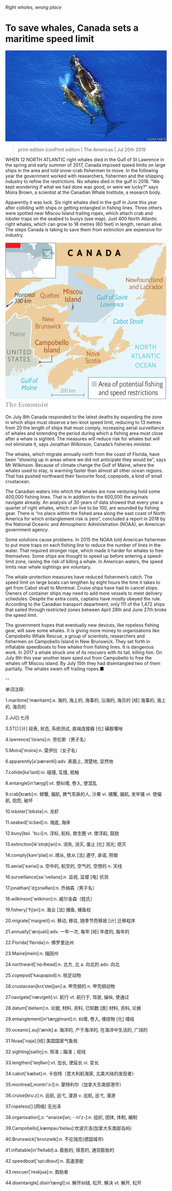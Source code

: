 ###### Right whales, wrong place

# To save whales, Canada sets a maritime speed limit 

![image](images/20190720_AMP005_0.jpg) 

> print-edition iconPrint edition | The Americas | Jul 20th 2019 

WHEN 12 NORTH ATLANTIC right whales died in the Gulf of St Lawrence in the spring and early summer of 2017, Canada imposed speed limits on large ships in the area and told snow-crab fishermen to move. In the following year the government worked with researchers, fishermen and the shipping industry to refine the restrictions. No whales died in the gulf in 2018. “We kept wondering if what we had done was good, or were we lucky?” says Moira Brown, a scientist at the Canadian Whale Institute, a research body. 

Apparently it was luck. Six right whales died in the gulf in June this year after colliding with ships or getting entangled in fishing lines. Three others were spotted near Miscou Island trailing ropes, which attach crab and lobster traps on the seabed to buoys (see map). Just 400 North Atlantic right whales, which can grow to 18 metres (60 feet) in length, remain alive. The steps Canada is taking to save them from extinction are expensive for industry. 

![image](images/20190720_AMM981.png) 

On July 8th Canada responded to the latest deaths by expanding the zone in which ships must observe a ten-knot speed limit, reducing to 13 metres from 20 the length of ships that must comply, increasing aerial surveillance of whales and extending the period during which a fishing area must close after a whale is sighted. The measures will reduce risk for whales but will not eliminate it, says Jonathan Wilkinson, Canada’s fisheries minister. 

The whales, which migrate annually north from the coast of Florida, have been “showing up in areas where we did not anticipate they would be”, says Mr Wilkinson. Because of climate change the Gulf of Maine, where the whales used to stay, is warming faster than almost all other ocean regions. That has pushed northward their favourite food, copepods, a kind of small crustacean. 

The Canadian waters into which the whales are now venturing hold some 400,000 fishing lines. That is in addition to the 600,000 the animals navigate already. An analysis of 30 years of data showed that every year a quarter of right whales, which can live to be 100, are wounded by fishing gear. There is “no place within the fished area along the east coast of North America for which entanglement risk is zero”, concluded a report in 2018 by the National Oceanic and Atmospheric Administration (NOAA), an American government agency. 

Some solutions cause problems. In 2015 the NOAA told American fishermen to put more traps on each fishing line to reduce the number of lines in the water. That required stronger rope, which made it harder for whales to free themselves. Some ships are thought to speed up before entering a speed-limit zone, raising the risk of killing a whale. In American waters, the speed limits near whale sightings are voluntary. 

The whale-protection measures have reduced fishermen’s catch. The speed limit on large boats can lengthen by eight hours the time it takes to get from Cabot strait to Montreal. Cruise ships have had to cancel stops. Owners of container ships may need to add more vessels to meet delivery schedules. Despite the extra costs, captains have mostly obeyed the rule. According to the Canadian transport department, only 111 of the 1,472 ships that sailed through restricted zones between April 28th and June 27th broke the speed limit. 

The government hopes that eventually new devices, like ropeless fishing gear, will save some whales. It is giving more money to organisations like Campobello Whale Rescue, a group of scientists, researchers and fishermen on Campobello Island in New Brunswick. They set forth in inflatable speedboats to free whales from fishing lines. It is dangerous work. In 2017 a whale struck one of its rescuers with its tail, killing him. On July 8th this year another team sped out from Campobello to free the whales off Miscou island. By July 15th they had disentangled two of them partially. The whales swam off trailing ropes.■ 

-- 

 单词注释:

1.maritime['mæritaim]:a. 海的, 海上的, 海事的, 沿海的, 海员的 [经] 海事的, 海上的, 海员的 

2.Jul[]:七月 

3.ST[]:[计] 段表, 状态, 系统测试, 直端连接器 [化] 磺胺噻唑 

4.lawrence['lɔrәns]:n. 劳伦斯（男子名） 

5.Moira['mɔirә]:n. 莫伊拉（女子名） 

6.apparently[ә'pærәntli]:adv. 表面上, 清楚地, 显然地 

7.collide[kә'laid]:vi. 碰撞, 互撞, 抵触 

8.entangle[in'tæŋgl]:vt. 使纠缠, 卷入, 使混乱 

9.crab[kræb]:n. 螃蟹, 偏航, 脾气乖戾的人, 沙果 vi. 捕蟹, 偏航, 发牢骚 vt. 使偏航, 抱怨, 破坏 

10.lobster['lɒbstә]:n. 龙虾 

11.seabed['si:bed]:n. 海底, 海床 

12.buoy[bɒi. 'bu:i]:n. 浮标, 航标, 救生圈 vt. 使浮起, 鼓励 

13.extinction[ik'stiŋkʃәn]:n. 消失, 消灭, 废止 [化] 消光; 熄灭 

14.comply[kәm'plai]:vi. 顺从, 依从 [法] 遵守, 承诺, 照做 

15.aerial['єәriәl]:a. 空中的, 航空的, 空气的, 空想的 n. 天线 

16.surveillance[sә:'veilәns]:n. 监视, 监督 [电] 侦测 

17.jonathan['dʒɔnәθәn]:n. 乔纳森（男子名） 

18.wilkinson['wilkinsn]:n. 威尔金森（姓氏） 

19.fishery['fiʃәri]:n. 渔业 [法] 捕鱼, 捕鱼权 

20.migrate['maigreit]:vi. 移动, 移往, 随季节而移居 [计] 迁移程序 

21.annually['ænjuәli]:adv. 一年一次, 每年 [经] 年度的, 每年的 

22.Florida['flɒridә]:n. 佛罗里达州 

23.Maine[mein]:n. 缅因州 

24.northward['nɒ:θwәd]:n. 北方, 北 a. 向北的 adv. 向北 

25.copepod['kәupәpɒd]:n. 桡足动物 

26.crustacean[krʌ'steiʃjәn]:a. 甲壳纲的 n. 甲壳纲动物 

27.navigate['nævigeit]:vi. 航行 vt. 航行于, 驾驶, 操纵, 使通过 

28.datum['deitәm]:n. 论据, 材料, 资料, 已知数 [医] 材料, 资料, 论据 

29.entanglement[in'tæŋglmәnt]:n. 纠缠, 卷入, 缠绕物 [化] 缠结 

30.oceanic[.әuʃi'ænik]:a. 海洋的, 产于海洋的, 在海洋中生活的, 广阔的 

31.Noaa['nәjә]:[经] 美国国家气象局 

32.sighting[saitiŋ]:n. 照准；瞄准；视线 

33.lengthen['leŋθәn]:vt. 加长, 使延长 vi. 变长 

34.cabot['kæbәt]:n. 卡伯特（意大利航海家, 北美大陆的发现者） 

35.montreal[,mɔntri'ɔ:l]:n. 蒙特利尔（加拿大东南部港市） 

36.cruise[kru:z]:n. 巡航, 巡弋, 漫游 v. 巡航, 巡弋, 漫游 

37.ropeless[]:[网络] 无光泽 

38.organisation[,ɔ: ^әnaizeiʃən; - ni'z-]:n. 组织, 团体, 体制, 编制 

39.Campobello[,kæmpəu'beləu]:坎波贝洛(加拿大东南部岛屿) 

40.Brunswick['brʌnzwik]:n. 不伦瑞克(德国城市) 

41.inflatable[in'fleitәbl]:a. 膨胀的, 得意的, 通货膨胀的 

42.speedboat['spi:dbәut]:n. 高速游艇 

43.rescuer['reskjuә]:n. 救助者 

44.disentangle[.disin'tængl]:vi. 解开纠结, 松开, 解决 vt. 解开, 松开 

